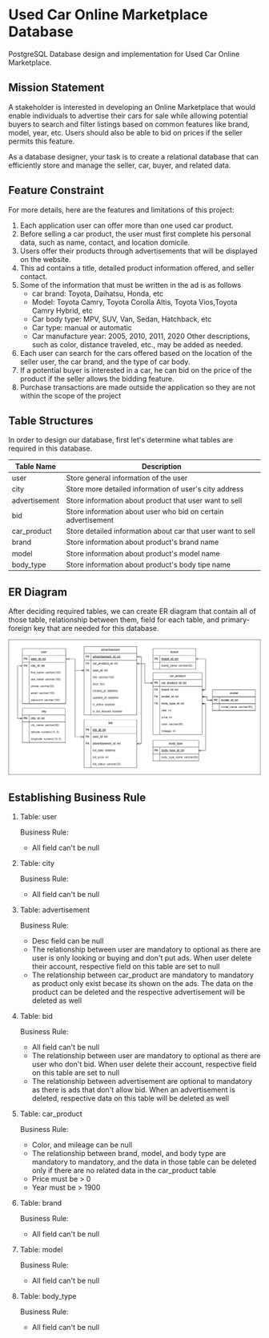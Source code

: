 # Used Car Online Marketplace Database
PostgreSQL Database design and implementation for Used Car Online Marketplace.

## Mission Statement
A stakeholder is interested in developing an Online Marketplace that would enable individuals to advertise their cars for sale while allowing potential buyers to search and filter listings based on common features like brand, model, year, etc. Users should also be able to bid on prices if the seller permits this feature. 

As a database designer, your task is to create a relational database that can efficiently store and manage the seller, car, buyer, and related data.

## Feature Constraint
For more details, here are the features and limitations of this project:
1. Each application user can offer more than one used car product.
2. Before selling a car product, the user must first complete his personal data, such as name, contact, and location domicile.
3. Users offer their products through advertisements that will be displayed on the website.
4. This ad contains a title, detailed product information offered, and seller contact.
5. Some of the information that must be written in the ad is as follows
    - car brand: Toyota, Daihatsu, Honda, etc
    - Model: Toyota Camry, Toyota Corolla Altis, Toyota Vios,Toyota Camry Hybrid, etc
    - Car body type: MPV, SUV, Van, Sedan, Hatchback, etc
    - Car type: manual or automatic
    - Car manufacture year: 2005, 2010, 2011, 2020
    Other descriptions, such as color, distance traveled, etc., may be added as needed.
6. Each user can search for the cars offered based on the location of the seller user, the car brand, and the type of car body.
7. If a potential buyer is interested in a car, he can bid on the price of the product if the seller allows the bidding feature.
8. Purchase transactions are made outside the application so they are not within the scope of the project

## Table Structures

In order to design our database, first let's determine what tables are required in this database.


| Table Name | Description | 
| --- | --- | 
| user | Store general information of the user |
| city | Store more detailed information of user's city address |
| advertisement | Store information about product that user want to sell |
| bid | Store information about user who bid on certain advertisement |
| car_product | Store detailed information about car that user want to sell |
| brand | Store information about product's brand name |
| model | Store information about product's model name |
| body_type | Store information about product's body tipe name |

## ER Diagram

After deciding required tables, we can create ER diagram that contain all of those table, relationship between them, field for each table, and primary-foreign key that are needed for this database.

![](erd/used-car-marketplace.png)

## Establishing Business Rule

1. Table: user

    Business Rule:
    - All field can't be null

2. Table: city

    Business Rule:
    - All field can't be null

3. Table: advertisement

    Business Rule:
    - Desc field can be null
    - The relationship between user are mandatory to optional as there are user is only looking or buying and don't put ads.  When user delete their account, respective field on this table are set to null
    - The relationship between car_product are mandatory to mandatory as product only exist becase its shown on the ads.  The data on the product can be deleted and the respective advertisement will be deleted as well

4. Table: bid

    Business Rule:
    - All field can't be null
    - The relationship between user are mandatory to optional as there are user who don't bid.  When user delete their account, respective field on this table are set to null
    - The relationship between advertisement are optional to mandatory as there is ads that don't allow bid.  When an advertisement is deleted, respective data on this table will be deleted as well

5. Table: car_product

    Business Rule:
    - Color, and mileage can be null
    - The relationship between brand, model, and body type are mandatory to mandatory, and the data in those table can be deleted only if there are no related data in the car_product table
    - Price must be > 0
    - Year must be > 1900

6. Table: brand

    Business Rule:
    - All field can't be null

7. Table: model

    Business Rule:
    - All field can't be null

8. Table: body_type

    Business Rule:
    - All field can't be null
